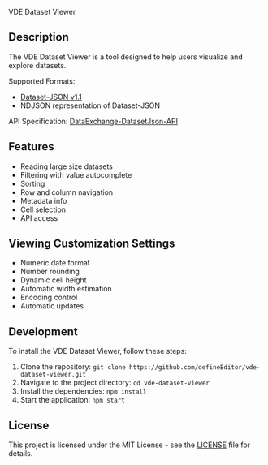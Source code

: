 VDE Dataset Viewer

## Description
The VDE Dataset Viewer is a tool designed to help users visualize and explore datasets.

Supported Formats:
* [Dataset-JSON v1.1](https://github.com/cdisc-org/DataExchange-DatasetJson)
* NDJSON representation of Dataset-JSON

API Specification: [DataExchange-DatasetJson-API](https://github.com/cdisc-org/DataExchange-DatasetJson-API)

## Features
* Reading large size datasets
* Filtering with value autocomplete
* Sorting
* Row and column navigation
* Metadata info
* Cell selection
* API access

## Viewing Customization Settings
* Numeric date format
* Number rounding
* Dynamic cell height
* Automatic width estimation
* Encoding control
* Automatic updates

## Development
To install the VDE Dataset Viewer, follow these steps:
1. Clone the repository: `git clone https://github.com/defineEditor/vde-dataset-viewer.git`
2. Navigate to the project directory: `cd vde-dataset-viewer`
3. Install the dependencies: `npm install`
4. Start the application: `npm start`

## License
This project is licensed under the MIT License - see the [LICENSE](LICENSE) file for details.
